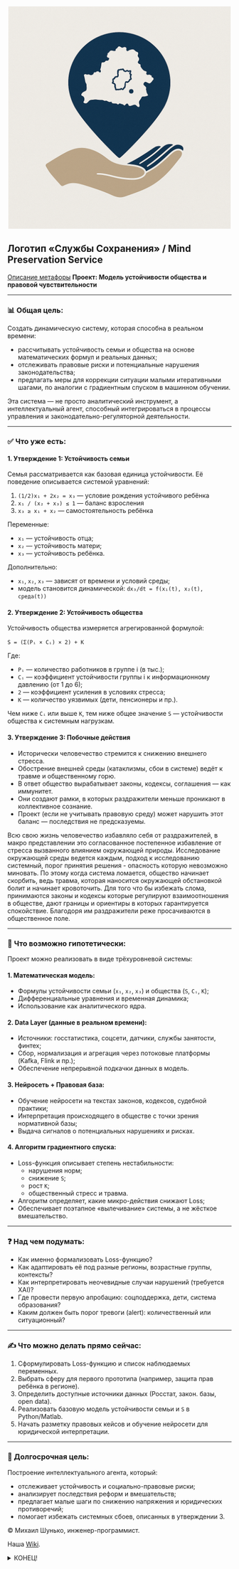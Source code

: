 
<p align="center">
 <img src="Сохранение локализированный.png" width="500"/>
</p>

 
## Логотип «Службы Сохранения» / Mind Preservation Service
 [Описание метафоры](logo.md)
**Проект: Модель устойчивости общества и правовой чувствительности**

---

### 📊 Общая цель:
Создать динамическую систему, которая способна в реальном времени:
- рассчитывать устойчивость семьи и общества на основе математических формул и реальных данных;
- отслеживать правовые риски и потенциальные нарушения законодательства;
- предлагать меры для коррекции ситуации малыми итеративными шагами, по аналогии с градиентным спуском в машинном обучении.

Эта система — не просто аналитический инструмент, а интеллектуальный агент, способный интегрироваться в процессы управления и законодательно-регуляторной деятельности.

---

### ✅ **Что уже есть:**

#### **1. Утверждение 1: Устойчивость семьи**
Семья рассматривается как базовая единица устойчивости. Её поведение описывается системой уравнений:

1. `(1/2)x₁ + 2x₂ = x₃` — условие рождения устойчивого ребёнка
2. `x₁ / (x₂ + x₃) ≤ 1` — баланс взросления
3. `x₃ ≥ x₁ + x₂` — самостоятельность ребёнка

Переменные:
- `x₁` — устойчивость отца;
- `x₂` — устойчивость матери;
- `x₃` — устойчивость ребёнка.

Дополнительно:
- `x₁`, `x₂`, `x₃` — зависят от времени и условий среды;
- модель становится динамической: `dx₃/dt = f(x₁(t), x₂(t), среда(t))`

#### **2. Утверждение 2: Устойчивость общества**

Устойчивость общества измеряется агрегированной формулой:

`S = (Σ(Pᵢ × Cᵢ) × 2) + K`

Где:
- `Pᵢ` — количество работников в группе i (в тыс.);
- `Cᵢ` — коэффициент устойчивости группы i к информационному давлению (от 1 до 6);
- `2` — коэффициент усиления в условиях стресса;
- `K` — количество уязвимых (дети, пенсионеры и пр.).

Чем ниже `Cᵢ` или выше `K`, тем ниже общее значение `S` — устойчивости общества к системным нагрузкам.

#### **3. Утверждение 3: Побочные действия**

- Исторически человечество стремится к снижению внешнего стресса.
- Обострение внешней среды (катаклизмы, сбои в системе) ведёт к травме и общественному горю.
- В ответ общество вырабатывает законы, кодексы, соглашения — как иммунитет.
- Они создают рамки, в которых раздражители меньше проникают в коллективное сознание.
- Проект (если не учитывать правовую среду) может нарушить этот баланс — последствия не предсказуемы.


Всю свою жизнь человечество избавляло себя от раздражителей, в макро представлении это согласованное постепенное избавление от стресса вызванного влиянием окружающей природы. Исследование окружающей среды ведется каждым, подход к исследованию системный, порог принятия решения - опасность которую невозможно миновать. По этому когда система ломается, общество начинает скорбить, ведь травма, которая наносится окружающей обстановкой болит и начинает кровоточить. Для того что бы избежать слома, принимаются законы и кодексы которые регулируют взаимоотношения в обществе, дают границы и ориентиры в которых гарантируется спокойствие. Благодоря им раздражители реже просачиваются в общественное поле.

---

### 🔄 **Что возможно гипотетически:**

Проект можно реализовать в виде трёхуровневой системы:

#### **1. Математическая модель:**
- Формулы устойчивости семьи (`x₁`, `x₂`, `x₃`) и общества (`S`, `Cᵢ`, `K`);
- Дифференциальные уравнения и временная динамика;
- Использование как аналитического ядра.

#### **2. Data Layer (данные в реальном времени):**
- Источники: госстатистика, соцсети, датчики, службы занятости, финтех;
- Сбор, нормализация и агрегация через потоковые платформы (Kafka, Flink и пр.);
- Обеспечение непрерывной подкачки данных в модель.

#### **3. Нейросеть + Правовая база:**
- Обучение нейросети на текстах законов, кодексов, судебной практики;
- Интерпретация происходящего в обществе с точки зрения нормативной базы;
- Выдача сигналов о потенциальных нарушениях и рисках.

#### **4. Алгоритм градиентного спуска:**
- Loss-функция описывает степень нестабильности:
  - нарушения норм;
  - снижение `S`;
  - рост `K`;
  - общественный стресс и травма.
- Алгоритм определяет, какие микро-действия снижают Loss;
- Обеспечивает поэтапное «вылечивание» системы, а не жёсткое вмешательство.

---

### ❓ **Над чем подумать:**

- Как именно формализовать Loss-функцию?
- Как адаптировать её под разные регионы, возрастные группы, контексты?
- Как интерпретировать неочевидные случаи нарушений (требуется XAI)?
- Где провести первую апробацию: соцподдержка, дети, система образования?
- Каким должен быть порог тревоги (alert): количественный или ситуационный?

---

### ✍️ **Что можно делать прямо сейчас:**

1. Сформулировать Loss-функцию и список наблюдаемых переменных.
2. Выбрать сферу для первого прототипа (например, защита прав ребёнка в регионе).
3. Определить доступные источники данных (Росстат, закон. базы, open data).
4. Реализовать базовую модель устойчивости семьи и `S` в Python/Matlab.
5. Начать разметку правовых кейсов и обучение нейросети для юридической интерпретации.

---

### 🚀 Долгосрочная цель:

Построение интеллектуального агента, который:
- отслеживает устойчивость и социально-правовые риски;
- анализирует последствия реформ и вмешательств;
- предлагает малые шаги по снижению напряжения и юридических противоречий;
- помогает избежать системных сбоев, описанных в утверждении 3.


 

© Михаил Шунько, инженер-программист.

Наша [Wiki](https://github.com/mshunko101/mind_preservation_service/wiki/$-%D0%93%D0%9B%D0%90%D0%92%D0%9D%D0%90%D0%AF-%D0%A1%D0%A2%D0%A0%D0%90%D0%9D%D0%98%D0%A6%D0%90).



<details>
<summary>КОНЕЦ!</summary>
 
# Роли
 
# США - исполнители - дали миру нейросети
# ЕС - ресурсы - дали США ресурсы и технологии
# СССР - регламент - внедрение нейросетей - результат MPS, EPS.
# Азия - идейные вдохновители, мед. сан. часть - остановка по требованию.
 
</details>
